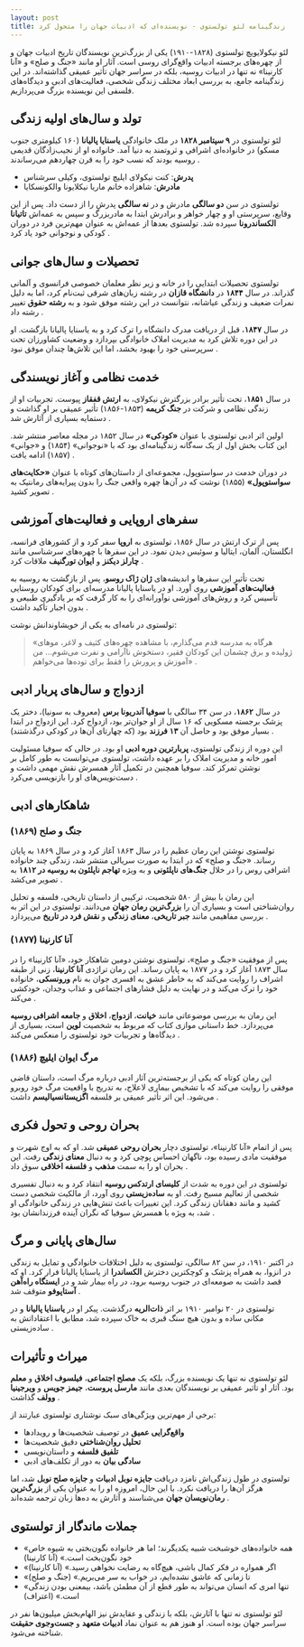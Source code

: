 ```yaml
---
layout: post
title: زندگینامه لئو تولستوی - نویسنده‌ای که ادبیات جهان را متحول کرد
---
```


لئو نیکولایویچ تولستوی (۱۸۲۸-۱۹۱۰) یکی از بزرگ‌ترین نویسندگان تاریخ ادبیات جهان و از چهره‌های برجسته ادبیات واقع‌گرای روسی است. آثار او مانند «جنگ و صلح» و «آنا کارنینا» نه تنها در ادبیات روسیه، بلکه در سراسر جهان تأثیر عمیقی گذاشته‌اند. در این زندگینامه جامع، به بررسی ابعاد مختلف زندگی شخصی، فعالیت‌های ادبی و دیدگاه‌های فلسفی این نویسنده بزرگ می‌پردازیم.

## تولد و سال‌های اولیه زندگی
لئو تولستوی در **۹ سپتامبر ۱۸۲۸** در ملک خانوادگی **یاسنایا پالیانا** (۱۶۰ کیلومتری جنوب مسکو) در خانواده‌ای اشرافی و ثروتمند به دنیا آمد. خانواده او از نجیب‌زادگان قدیمی روسیه بودند که نسب خود را به قرن چهاردهم می‌رساندند .

- **پدرش**: کنت نیکولای ایلیچ تولستوی، وکیلی سرشناس
- **مادرش**: شاهزاده خانم ماریا نیکلایونا والکونسکایا

تولستوی در سن **دو سالگی** مادرش و در **نه سالگی** پدرش را از دست داد. پس از این وقایع، سرپرستی او و چهار خواهر و برادرش ابتدا به مادربزرگ و سپس به عمه‌اش **تاتیانا الکساندرونا** سپرده شد. تولستوی بعدها از عمه‌اش به عنوان مهم‌ترین فرد در دوران کودکی و نوجوانی خود یاد کرد .

## تحصیلات و سال‌های جوانی
تولستوی تحصیلات ابتدایی را در خانه و زیر نظر معلمان خصوصی فرانسوی و آلمانی گذراند. در سال **۱۸۴۴** در **دانشگاه قازان** در رشته زبان‌های شرقی ثبت‌نام کرد، اما به دلیل نمرات ضعیف و زندگی عیاشانه، نتوانست در این رشته موفق شود و به **رشته حقوق** تغییر رشته داد .

در سال **۱۸۴۷**، قبل از دریافت مدرک دانشگاه را ترک کرد و به یاسنایا پالیانا بازگشت. او در این دوره تلاش کرد به مدیریت املاک خانوادگی بپردازد و وضعیت کشاورزان تحت سرپرستی خود را بهبود بخشد، اما این تلاش‌ها چندان موفق نبود .

## خدمت نظامی و آغاز نویسندگی
در سال **۱۸۵۱**، تحت تأثیر برادر بزرگترش نیکولای، به **ارتش قفقاز** پیوست. تجربیات او از زندگی نظامی و شرکت در **جنگ کریمه** (۱۸۵۳-۱۸۵۶) تأثیر عمیقی بر او گذاشت و دستمایه بسیاری از آثارش شد .

اولین اثر ادبی تولستوی با عنوان **«کودکی»** در سال ۱۸۵۲ در مجله معاصر منتشر شد. این کتاب بخش اول از یک سه‌گانه زندگینامه‌ای بود که با «نوجوانی» (۱۸۵۴) و «جوانی» (۱۸۵۷) ادامه یافت .

در دوران خدمت در سواستوپول، مجموعه‌ای از داستان‌های کوتاه با عنوان **«حکایت‌های سواستوپول»** (۱۸۵۵) نوشت که در آن‌ها چهره واقعی جنگ را بدون پیرایه‌های رمانتیک به تصویر کشید .

## سفرهای اروپایی و فعالیت‌های آموزشی
پس از ترک ارتش در سال ۱۸۵۶، تولستوی به **اروپا** سفر کرد و از کشورهای فرانسه، انگلستان، آلمان، ایتالیا و سوئیس دیدن نمود. در این سفرها با چهره‌های سرشناسی مانند **چارلز دیکنز** و **ایوان تورگنیف** ملاقات کرد .

تحت تأثیر این سفرها و اندیشه‌های **ژان ژاک روسو**، پس از بازگشت به روسیه به **فعالیت‌های آموزشی** روی آورد. او در یاسنایا پالیانا مدرسه‌ای برای کودکان روستایی تأسیس کرد و روش‌های آموزشی نوآورانه‌ای را به کار گرفت که بر یادگیری طبیعی و بدون اجبار تأکید داشت .

تولستوی در نامه‌ای به یکی از خویشاوندانش نوشت:
> «هرگاه به مدرسه قدم می‌گذارم، با مشاهده چهره‌های کثیف و لاغر، موهای ژولیده و برق چشمان این کودکان فقیر، دستخوش ناآرامی و نفرت می‌شوم... من آموزش و پرورش را فقط برای توده‌ها می‌خواهم» .

## ازدواج و سال‌های پربار ادبی
در سال **۱۸۶۲**، در سن ۳۴ سالگی با **سوفیا آندریونا برس** (معروف به سونیا)، دختر یک پزشک برجسته مسکویی که ۱۶ سال از او جوان‌تر بود، ازدواج کرد. این ازدواج در ابتدا بسیار موفق بود و حاصل آن **۱۳ فرزند** بود (که چهارتای آن‌ها در کودکی درگذشتند) .

این دوره از زندگی تولستوی، **پربارترین دوره ادبی** او بود. در حالی که سوفیا مسئولیت امور خانه و مدیریت املاک را بر عهده داشت، تولستوی می‌توانست به طور کامل بر نوشتن تمرکز کند. سوفیا همچنین در تکمیل آثار همسرش نقش مهمی داشت و دست‌نویس‌های او را بازنویسی می‌کرد .

## شاهکارهای ادبی
### جنگ و صلح (۱۸۶۹)
تولستوی نوشتن این رمان عظیم را در سال ۱۸۶۳ آغاز کرد و در سال ۱۸۶۹ به پایان رساند. «جنگ و صلح» که در ابتدا به صورت سریالی منتشر شد، زندگی چند خانواده اشرافی روس را در خلال **جنگ‌های ناپلئونی** و به ویژه **تهاجم ناپلئون به روسیه در ۱۸۱۲** به تصویر می‌کشد .

این رمان با بیش از ۵۸۰ شخصیت، ترکیبی از داستان تاریخی، فلسفه و تحلیل روان‌شناختی است و بسیاری آن را **بزرگ‌ترین رمان جهان** می‌دانند. تولستوی در این اثر به بررسی مفاهیمی مانند **جبر تاریخی**، **معنای زندگی** و **نقش فرد در تاریخ** می‌پردازد .

### آنا کارنینا (۱۸۷۷)
پس از موفقیت «جنگ و صلح»، تولستوی نوشتن دومین شاهکار خود، «آنا کارنینا» را در سال ۱۸۷۳ آغاز کرد و در ۱۸۷۷ به پایان رساند. این رمان تراژدی **آنا کارنینا**، زنی از طبقه اشراف را روایت می‌کند که به خاطر عشق به افسری جوان به نام **ورونسکی**، خانواده خود را ترک می‌کند و در نهایت به دلیل فشارهای اجتماعی و عذاب وجدان، خودکشی می‌کند .

این رمان به بررسی موضوعاتی مانند **خیانت**، **ازدواج**، **اخلاق** و **جامعه اشرافی روسیه** می‌پردازد. خط داستانی موازی کتاب که مربوط به شخصیت **لوین** است، بسیاری از دیدگاه‌ها و تجربیات خود تولستوی را منعکس می‌کند .

### مرگ ایوان ایلیچ (۱۸۸۶)
این رمان کوتاه که یکی از برجسته‌ترین آثار ادبی درباره مرگ است، داستان قاضی موفقی را روایت می‌کند که با تشخیص بیماری لاعلاج، به تدریج با واقعیت مرگ خود روبرو می‌شود. این اثر تأثیر عمیقی بر فلسفه **اگزیستانسیالیسم** داشت .

## بحران روحی و تحول فکری
پس از اتمام «آنا کارنینا»، تولستوی دچار **بحران روحی عمیقی** شد. او که به اوج شهرت و موفقیت مادی رسیده بود، ناگهان احساس پوچی کرد و به دنبال **معنای زندگی** رفت. این بحران او را به سمت **مذهب** و **فلسفه اخلاقی** سوق داد .

تولستوی در این دوره به شدت از **کلیسای ارتدکس روسیه** انتقاد کرد و به دنبال تفسیری شخصی از تعالیم مسیح رفت. او به **ساده‌زیستی** روی آورد، از مالکیت شخصی دست کشید و مانند دهقانان زندگی کرد. این تغییرات باعث تنش‌هایی در زندگی خانوادگی او شد، به ویژه با همسرش سوفیا که نگران آینده فرزندانشان بود .

## سال‌های پایانی و مرگ
در اکتبر ۱۹۱۰، در سن ۸۲ سالگی، تولستوی به دلیل اختلافات خانوادگی و تمایل به زندگی در انزوا، به همراه پزشک و کوچکترین دخترش **الکساندرا** از یاسنایا پالیانا فرار کرد. او که قصد داشت به صومعه‌ای در جنوب روسیه برود، در راه بیمار شد و در **ایستگاه راه‌آهن آستاپوفو** متوقف شد .

تولستوی در ۲۰ نوامبر ۱۹۱۰ بر اثر **ذات‌الریه** درگذشت. پیکر او در **یاسنایا پالیانا** و در مکانی ساده و بدون هیچ سنگ قبری به خاک سپرده شد، مطابق با اعتقاداتش به ساده‌زیستی .

## میراث و تأثیرات
لئو تولستوی نه تنها یک نویسنده بزرگ، بلکه یک **مصلح اجتماعی**، **فیلسوف اخلاق** و **معلم** بود. آثار او تأثیر عمیقی بر نویسندگان بعدی مانند **مارسل پروست**، **جیمز جویس** و **ویرجینیا وولف** گذاشت .

برخی از مهم‌ترین ویژگی‌های سبک نوشتاری تولستوی عبارتند از:
- **واقع‌گرایی عمیق** در توصیف شخصیت‌ها و رویدادها
- **تحلیل روان‌شناختی** دقیق شخصیت‌ها
- **تلفیق فلسفه** و داستان‌نویسی
- **سادگی بیان** به دور از تکلف‌های ادبی 

تولستوی در طول زندگی‌اش نامزد دریافت **جایزه نوبل ادبیات** و **جایزه صلح نوبل** شد، اما هرگز آن‌ها را دریافت نکرد. با این حال، امروزه او را به عنوان یکی از **بزرگ‌ترین رمان‌نویسان جهان** می‌شناسند و آثارش به ده‌ها زبان ترجمه شده‌اند .

## جملات ماندگار از تولستوی
- «همه خانواده‌های خوشبخت شبیه یکدیگرند؛ اما هر خانواده نگون‌بختی به شیوه خاص خود نگون‌بخت است.» (آنا کارنینا) 
- «اگر همواره در فکر کمال باشی، هیچ‌گاه به رضایت نخواهی رسید.» (آنا کارنینا) 
- «تا زمانی که عاشق نشده‌ایم، در خواب به سر می‌بریم.» (جنگ و صلح) 
- «تنها امری که انسان می‌تواند به طور قطع از آن مطمئن باشد، بیمعنی بودن زندگی است.» (اعتراف) 

لئو تولستوی نه تنها با آثارش، بلکه با زندگی و عقایدش نیز الهام‌بخش میلیون‌ها نفر در سراسر جهان بوده است. او هنوز هم به عنوان نماد **ادبیات متعهد** و **جست‌وجوی حقیقت** شناخته می‌شود.
